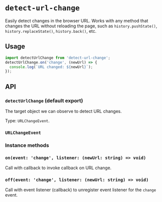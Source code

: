 # `detect-url-change`

Easily detect changes in the browser URL. Works with any method that changes the URL without reloading the page, such as `history.pushState()`, `history.replaceState()`, `history.back()`, etc.

## Usage

```js
import detectUrlChange from 'detect-url-change';
detectUrlChange.on('change', (newUrl) => {
  console.log(`URL changed: ${newUrl}`);
});
```

## API

### `detectUrlChange` (default export)

The target object we can observe to detect URL changes.

Type: `URLChangeEvent`.

### `URLChangeEvent`

### Instance methods

### `on(event: 'change', listener: (newUrl: string) => void)`

Call with callback to invoke callback on URL change.

### `off(event: 'change', listener: (newUrl: string) => void)`

Call with event listener (callback) to unregister event listener for the `change` event.
